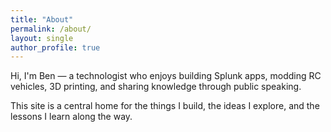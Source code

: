 ```yaml
---
title: "About"
permalink: /about/
layout: single
author_profile: true
---
```



Hi, I'm Ben — a technologist who enjoys building Splunk apps, modding RC vehicles, 3D printing, and sharing knowledge through public speaking.

This site is a central home for the things I build, the ideas I explore, and the lessons I learn along the way.
